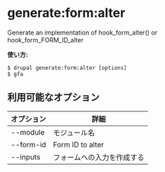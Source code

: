 # generate:form:alter
Generate an implementation of hook_form_alter() or hook_form_FORM_ID_alter

**使い方:**
```
$ drupal generate:form:alter [options]
$ gfa  
```

## 利用可能なオプション
オプション | 詳細
-------|-------------
--module | モジュール名
--form-id | Form ID to alter
--inputs | フォームへの入力を作成する
